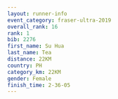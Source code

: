```yaml
---
layout: runner-info 
event_category: fraser-ultra-2019 
overall_rank: 16
rank: 1
bib: 2276
first_name: Su Hua
last_name: Tea
distance: 22KM
country: PH
category_km: 22KM
gender: Female
finish_time: 2-36-05
---
```

